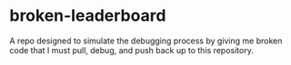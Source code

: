 # broken-leaderboard
A repo designed to simulate the debugging process by giving me broken code that I must pull, debug, and push back up to this repository.
